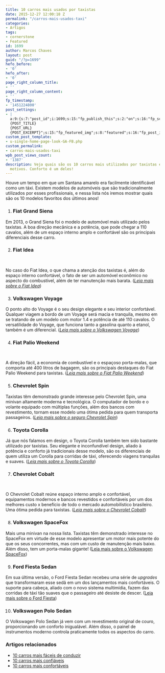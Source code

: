 ```yaml
---
title: 10 carros mais usados por taxistas
date: 2015-12-27 12:00:18 Z
permalink: "/carros-mais-usados-taxi"
categories:
- Artigos
tags:
- cornerstone
- Featured
id: 1699
author: Marcos Chaves
layout: post
guid: "/?p=1699"
hefo_before:
- '0'
hefo_after:
- '0'
page_right_column_title:
- ''
page_right_column_content:
- ''
fp_timestamp:
- '1451224800'
post_settings:
- |
  a:9:{s:7:"post_id";i:1699;s:15:"fp_publish_this";s:2:"on";s:16:"fp_schedule_this";s:3:"yes";s:11:"fp_datetime";s:16:"2015/12/27 12:00";s:18:"fp_timezone_offset";s:3:"120";s:8:"msg_body";s:66:"Novo post no {SITE_NAME}
  {POST_TITLE}
  {POST_URL}
  {POST_EXCERPT}";s:15:"fp_featured_img";s:8:"featured";s:16:"fp_post_img_text";s:0:"";s:5:"pages";a:2:{i:0;s:3:"own";i:1;s:15:"520743491417556";}}
custom_post_template:
- u-single-home-page-look-GA-FB.php
custom_permalink:
- carros-mais-usados-taxi
wpb_post_views_count:
- '1387'
description: Veja quais são os 10 carros mais utilizados por taxistas e entenda os
  motivos. Conforto é um deles!
---
```


Houve um tempo em que um Santana amarelo era facilmente identificável como um táxi. Existem modelos de automóveis que são tradicionalmente utilizados por esses profissionais, e nessa lista nós iremos mostrar quais são os 10 modelos favoritos dos últimos anos!

  1. ### Fiat Grand Siena

Em 2013, o Grand Siena foi o modelo de automóvel mais utilizado pelos taxistas. A boa direção mecânica e a potência, que pode chegar a 110 cavalos, além de um espaço interno amplo e confortável são os principais diferenciais desse carro.

<ol start="2">
  <li>
    <h3>
      Fiat Idea
    </h3>
  </li>
</ol>

&nbsp;

No caso do Fiat Idea, o que chama a atenção dos taxistas é, além do espaço interno confortável, o fato de ser um automóvel econômico no aspecto do combustível, além de ter manutenção mais barata. ([_Leia mais sobre o Fiat Idea_](/seguro-auto-fiat-idea))

<ol start="3">
  <li>
    <h3>
      Volkswagen Voyage
    </h3>
  </li>
</ol>

O ponto alto do Voyage é o seu design elegante e seu interior confortável. Qualquer viagem a bordo de um Voyage será macia e tranquila, mesmo em se tratando de um modelo com motor 1.4 e potência de até 110 cavalos. O versatilidade do Voyage, que funciona tanto a gasolina quanto a etanol, também é um diferencial. ([_Leia mais sobre o Volkswagen Voyage_](/seguro-auto-voyage))

<ol start="4">
  <li>
    <h3>
      Fiat Palio Weekend
    </h3>
  </li>
</ol>

&nbsp;

A direção fácil, a economia de combustível e o espaçoso porta-malas, que comporta até 400 litros de bagagem, são os principais destaques do Fiat Palio Weekend para taxistas. ([_Leia mais sobre o Fiat Palio Weekend_](/seguro-auto-palio-weekend))

<ol start="5">
  <li>
    <h3>
      Chevrolet Spin
    </h3>
  </li>
</ol>

Taxistas têm demonstrado grande interesse pelo Chevrolet Spin, uma minivan altamente moderna e tecnológica. O computador de bordo e o volante equipado com múltiplas funções, além dos bancos com revestimento, tornam esse modelo uma ótima pedida para quem transporta passageiros. ([_Leia mais sobre o seguro Chevrolet Spin_](/seguro-auto-logan-cobalt-etios-hilux-spin))

<ol start="6">
  <li>
    <h3>
      Toyota Corolla
    </h3>
  </li>
</ol>

Já que nós falamos em design, o Toyota Corolla também tem sido bastante utilizado por taxistas. Seu elegante e inconfundível design, aliado à potência e conforto já tradicionais desse modelo, são os diferenciais de quem utiliza um Corolla para corridas de táxi, oferecendo viagens tranquilas e suaves. ([_Leia mais sobre o Toyota Corolla_](/seguro-auto-toyota-corolla))

<ol start="7">
  <li>
    <h3>
      Chevrolet Cobalt
    </h3>
  </li>
</ol>

&nbsp;

O Chevrolet Cobalt reúne espaço interno amplo e confortável, equipamentos modernos e bancos revestidos e confortáveis por um dos melhores custo x benefício de todo o mercado automobilístico brasileiro. Uma ótima pedida para taxistas. ([_Leia mais sobre o Chevrolet Cobalt_](/seguro-auto-chevrolet-cobalt))

<ol start="8">
  <li>
    <h3>
      Volkswagen SpaceFox
    </h3>
  </li>
</ol>

Mais uma minivan na nossa lista. Taxistas têm demonstrado interesse no SpaceFox em virtude de esse modelo apresentar um motor mais potente do que os seus concorrentes, mas com um custo de manutenção mais baixo. Além disso, tem um porta-malas gigante! ([Leia mais sobre o Volkswagen SpaceFox](/seguro-spacefox))

<ol start="9">
  <li>
    <h3>
      Ford Fiesta Sedan
    </h3>
  </li>
</ol>

Em sua última versão, o Ford Fiesta Sedan recebeu uma série de _upgrades_ que transformaram esse sedã em um dos lançamentos mais confortáveis. O suporte para cabeça, aliado com o novo sistema multimídia, fazem das corridas de táxi tão suaves que o passageiro até desiste de descer. ([Leia mais sobre o Ford Fiesta](/seguro-ford-fiesta))

<ol start="10">
  <li>
    <h3>
      Volkswagen Polo Sedan
    </h3>
  </li>
</ol>

O Volkswagen Polo Sedan já vem com um revestimento original de couro, proporcionando um conforto inigualável. Além disso, o painel de instrumentos moderno controla praticamente todos os aspectos do carro.

### Artigos relacionados

  * <a href="/direcao-facil-10-carros-mais-faceis-de-conduzir" target="_blank">10 carros mais fáceis de conduzir</a>
  * <a href="/10-carros-confiaveis-segundo-consumidor-brasileiro" target="_blank">10 carros mais confiáveis</a>
  * <a href="/10-modelos-de-carros-mais-confortaveis-do-mercado" target="_blank">10 carros mais confortáveis</a>